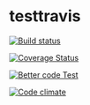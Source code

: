 # testtravis
[![Build status](https://travis-ci.org/Simbadeveloper/testtravis.svg?master)](https://travis-ci.org/Simbadeveloper)



[![Coverage Status](https://coveralls.io/repos/github/Simbadeveloper/testtravis/badge.svg?branch=master)](https://coveralls.io/github/Simbadeveloper/testtravis?branch=master)

[![Better code Test](https://bettercodehub.com/results/Simbadeveloper/testtravis/badge.svg?branch=master)](https://bettercodehub.com/results/Simbadeveloper/testtravis?branch=master)

[![Code climate](https://codeclimate.com/github/Simbadeveloper/testtravis/badge.svg?branch=master)](https://codeclimate.com/github/Simbadeveloper/testtravis?branch=master)
